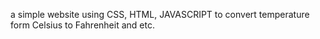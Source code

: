 a simple website using CSS, HTML,
JAVASCRIPT to convert temperature form
Celsius to Fahrenheit and etc.
